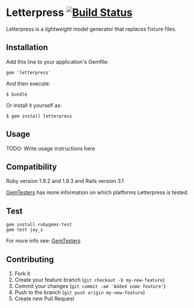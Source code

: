# Letterpress [![Build Status](http://travis-ci.org/unders/letterpress.png)](http://travis-ci.org/unders/letterpress)

Letterpress is a _lightweight_ model generator that replaces fixture files.


## Installation

Add this line to your application's Gemfile:

    gem 'letterpress'

And then execute:

    $ bundle

Or install it yourself as:

    $ gem install letterpress

## Usage

TODO: Write usage instructions here


Compatibility
-------------

Ruby version 1.9.2 and 1.9.3 and Rails version 3.1

[GemTesters](http://test.rubygems.org/gems/letterpress) has
 more information on which platforms Letterpress is tested.
 

Test
-------------------------

    gem install rubygems-test
    gem test jay_z


For more info see: [GemTesters](http://test.rubygems.org/)

## Contributing

1. Fork it
2. Create your feature branch (`git checkout -b my-new-feature`)
3. Commit your changes (`git commit -am 'Added some feature'`)
4. Push to the branch (`git push origin my-new-feature`)
5. Create new Pull Request
